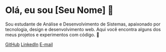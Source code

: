 
  <h1>Olá, eu sou [Seu Nome] 👋</h1>
  <p>
    Sou estudante de Análise e Desenvolvimento de Sistemas, apaixonado por tecnologia,
    design e desenvolvimento web. Aqui você encontra alguns dos meus projetos e experimentos
    com código. 🚀
  </p>

  <div class="links">
    <a href="https://github.com/seunomeusuario" target="_blank">GitHub</a>
    <a href="https://www.linkedin.com/in/seulinkedin" target="_blank">LinkedIn</a>
    <a href="mailto:seuemail@exemplo.com">E-mail</a>
  </div>
</body>
</html>
